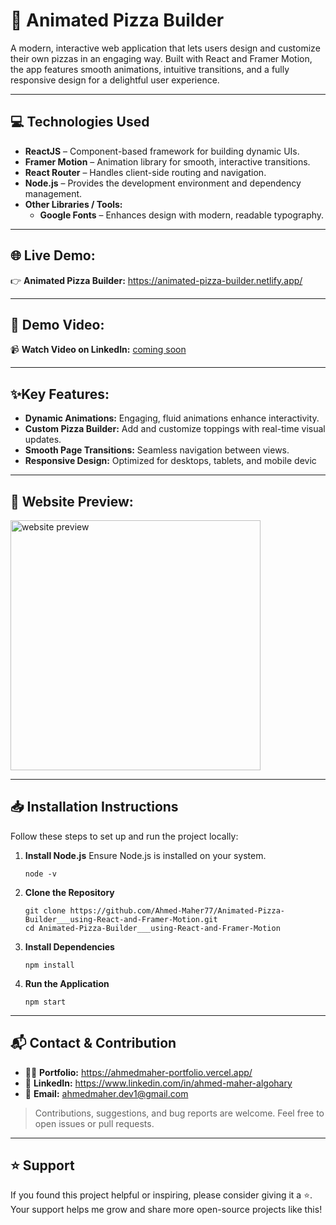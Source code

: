 # 🍕 Animated Pizza Builder

A modern, interactive web application that lets users design and customize their own pizzas in an engaging way. Built with React and Framer Motion, the app features smooth animations, intuitive transitions, and a fully responsive design for a delightful user experience.

<hr/>

## 💻 **Technologies Used**

- **ReactJS** – Component-based framework for building dynamic UIs.  
- **Framer Motion** – Animation library for smooth, interactive transitions.  
- **React Router** – Handles client-side routing and navigation.  
- **Node.js** – Provides the development environment and dependency management.  
- **Other Libraries / Tools:**
    - **Google Fonts** – Enhances design with modern, readable typography.  

<hr/>


## 🌐 Live Demo:

👉 **Animated Pizza Builder:** <a href="https://animated-pizza-builder.netlify.app/" target="_blank">https://animated-pizza-builder.netlify.app/</a> 

<hr/>

## 🎥 **Demo Video:** 

📹 **Watch Video on LinkedIn:** <a href="" target="_blank">coming soon</a> 

<hr/>

## ✨Key Features:
- **Dynamic Animations:** Engaging, fluid animations enhance interactivity.
- **Custom Pizza Builder:** Add and customize toppings with real-time visual updates.
- **Smooth Page Transitions:** Seamless navigation between views.
- **Responsive Design:** Optimized for desktops, tablets, and mobile devic

<hr/>

## 👀 Website Preview:
<a href="https://animated-pizza-builder.netlify.app/" title="demo">
  <img src="uploaded-img-on-github-readme" alt="website preview" width="400">
</a>

<hr>

## 📥 Installation Instructions
Follow these steps to set up and run the project locally:

1. **Install Node.js**
    Ensure Node.js is installed on your system.
    ```
    node -v
    ```
2. **Clone the Repository**
    ```
    git clone https://github.com/Ahmed-Maher77/Animated-Pizza-Builder___using-React-and-Framer-Motion.git
    cd Animated-Pizza-Builder___using-React-and-Framer-Motion
    ```
3. **Install Dependencies**
    ```
    npm install
    ```
4. **Run the Application**
    ```
    npm start
    ```

<hr/>

## 📬 Contact & Contribution
- 🧑‍💻 **Portfolio:** <a href="https://ahmedmaher-portfolio.vercel.app/" title="See My Portfolio">https://ahmedmaher-portfolio.vercel.app/</a>
- 🔗 **LinkedIn:** <a href="https://www.linkedin.com/in/ahmed-maher-algohary" title="Contact via LinkedIn">https://www.linkedin.com/in/ahmed-maher-algohary</a>
- 📧 **Email:** <a href="mailto:ahmedmaher.dev1@gmail.com" title="Contact via Email">ahmedmaher.dev1@gmail.com</a>

> Contributions, suggestions, and bug reports are welcome. Feel free to open issues or pull requests.

---

## ⭐ Support

If you found this project helpful or inspiring, please consider giving it a ⭐. Your support helps me grow and share more open-source projects like this!
